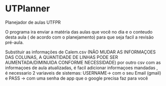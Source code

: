 # UTPlanner
 Planejador de aulas UTFPR

O programa ira enviar a matéria das aulas que você no dia e o conteudo desta aula ( de acordo com o planejamento) para que seja facil a revisão pré-aula.



Substituir as informações de Calem.csv (NÃO MUDAR AS INFORMAÇOES DAS COLUNAS, A QUANTIDADE DE LINHAS PODE SER AUMENTADA/DIMINUIDA CONFORME NECESSIDADE) por outro csv com as informaçoes de aula atualizadas, é facil adicionar informaçoes mandadas , é necessario 2 variaveis de sistemas:
USERNAME-> com o seu Email (gmail)
e PASS -> com uma senha de app que o google precisa faz para você

